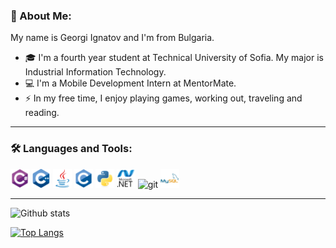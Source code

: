 ###	:wave: About Me:
My name is Georgi Ignatov and I'm from Bulgaria.
- :mortar_board: I'm a fourth year student at Technical University of Sofia. My major is Industrial Information Technology.
- :computer: I'm a Mobile Development Intern at MentorMate.
- :zap: In my free time, I enjoy playing games, working out, traveling and reading.

---

### :hammer_and_wrench: Languages and Tools:
<p align="left"> <img src="https://raw.githubusercontent.com/devicons/devicon/master/icons/csharp/csharp-original.svg" alt="csharp" width="30" height="30"/> <img src="https://raw.githubusercontent.com/devicons/devicon/master/icons/cplusplus/cplusplus-original.svg" alt="cplusplus" width="30" height="30"/> <img src="https://raw.githubusercontent.com/devicons/devicon/master/icons/java/java-original.svg" alt="java" width="30" height="30"/> <img src="https://raw.githubusercontent.com/devicons/devicon/master/icons/c/c-original.svg" alt="c" width="30" height="30"/> <img src="https://raw.githubusercontent.com/devicons/devicon/master/icons/python/python-original.svg" alt="python" width="30" height="30"/> <img src="https://raw.githubusercontent.com/devicons/devicon/master/icons/dot-net/dot-net-original-wordmark.svg" alt="dotnet" width="30" height="30"/> <img src="https://www.vectorlogo.zone/logos/git-scm/git-scm-icon.svg" alt="git" width="30" height="30"/> <img src="https://raw.githubusercontent.com/devicons/devicon/master/icons/mysql/mysql-original-wordmark.svg" alt="mysql" width="30" height="30"/> </p>

---

![Github stats](https://github-readme-stats.vercel.app/api?username=gignatov&show_icons=true&count_private=true&theme=nightowl)

[![Top Langs](https://github-readme-stats.vercel.app/api/top-langs/?username=gignatov&layout=compact&theme=nightowl)](https://github.com/anuraghazra/github-readme-stats)
